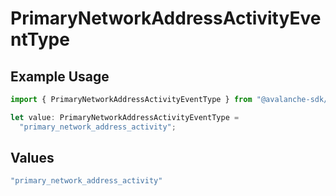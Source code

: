 # PrimaryNetworkAddressActivityEventType

## Example Usage

```typescript
import { PrimaryNetworkAddressActivityEventType } from "@avalanche-sdk/sdk/models/components";

let value: PrimaryNetworkAddressActivityEventType =
  "primary_network_address_activity";
```

## Values

```typescript
"primary_network_address_activity"
```